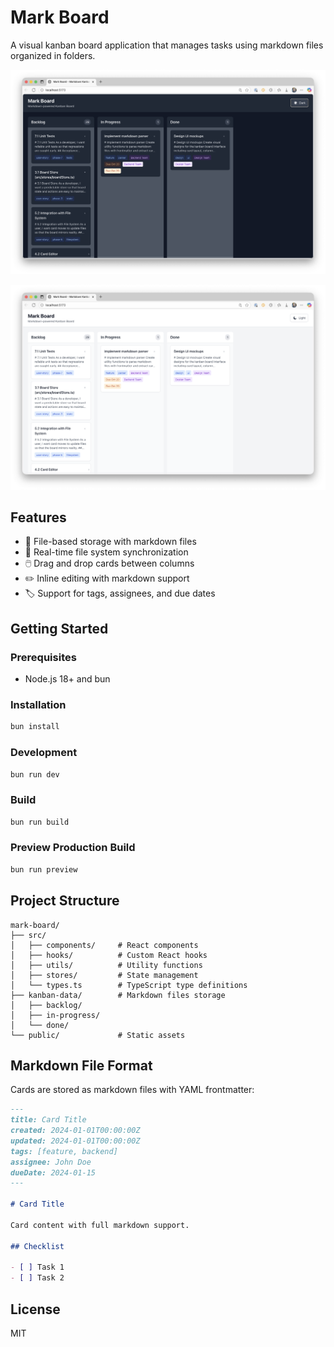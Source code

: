 # Mark Board

A visual kanban board application that manages tasks using markdown files organized in folders.

![Board Screenshot 1](src/assets/Screenshot%201.png)

![Board Screenshot 2](src/assets/Screenshot%202.png)

## Features

- 📁 File-based storage with markdown files
- 🔄 Real-time file system synchronization
- 🖱️ Drag and drop cards between columns
- ✏️ Inline editing with markdown support
- 🏷️ Support for tags, assignees, and due dates

## Getting Started

### Prerequisites

- Node.js 18+ and bun

### Installation

```bash
bun install
```

### Development

```bash
bun run dev
```

### Build

```bash
bun run build
```

### Preview Production Build

```bash
bun run preview
```

## Project Structure

```
mark-board/
├── src/
│   ├── components/     # React components
│   ├── hooks/          # Custom React hooks
│   ├── utils/          # Utility functions
│   ├── stores/         # State management
│   └── types.ts        # TypeScript type definitions
├── kanban-data/        # Markdown files storage
│   ├── backlog/
│   ├── in-progress/
│   └── done/
└── public/             # Static assets
```

## Markdown File Format

Cards are stored as markdown files with YAML frontmatter:

```markdown
---
title: Card Title
created: 2024-01-01T00:00:00Z
updated: 2024-01-01T00:00:00Z
tags: [feature, backend]
assignee: John Doe
dueDate: 2024-01-15
---

# Card Title

Card content with full markdown support.

## Checklist

- [ ] Task 1
- [ ] Task 2
```

## License

MIT
